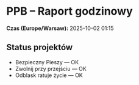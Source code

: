 # PPB – Raport godzinowy
**Czas (Europe/Warsaw):** 2025-10-02 01:15

## Status projektów
- Bezpieczny Pieszy — OK
- Zwolnij przy przejściu — OK
- Odblask ratuje życie — OK

